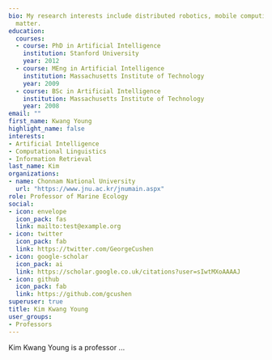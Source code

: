 ```yaml
---
bio: My research interests include distributed robotics, mobile computing and programmable
  matter.
education:
  courses:
  - course: PhD in Artificial Intelligence
    institution: Stanford University
    year: 2012
  - course: MEng in Artificial Intelligence
    institution: Massachusetts Institute of Technology
    year: 2009
  - course: BSc in Artificial Intelligence
    institution: Massachusetts Institute of Technology
    year: 2008
email: ""
first_name: Kwang Young
highlight_name: false
interests:
- Artificial Intelligence
- Computational Linguistics
- Information Retrieval
last_name: Kim
organizations:
- name: Chonnam National University
  url: "https://www.jnu.ac.kr/jnumain.aspx"
role: Professor of Marine Ecology
social:
- icon: envelope
  icon_pack: fas
  link: mailto:test@example.org
- icon: twitter
  icon_pack: fab
  link: https://twitter.com/GeorgeCushen
- icon: google-scholar
  icon_pack: ai
  link: https://scholar.google.co.uk/citations?user=sIwtMXoAAAAJ
- icon: github
  icon_pack: fab
  link: https://github.com/gcushen
superuser: true
title: Kim Kwang Young
user_groups:
- Professors
---
```


Kim Kwang Young is a professor ...
